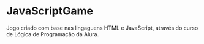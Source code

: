 # JavaScriptGame
Jogo criado com base nas lingaguens HTML e JavaScript, através do curso de Lógica de Programação da Alura.
